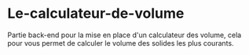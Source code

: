 # Le-calculateur-de-volume

Partie back-end pour la mise en place d'un calculateur des volume, cela pour vous permet de calculer le volume des solides les plus courants.
